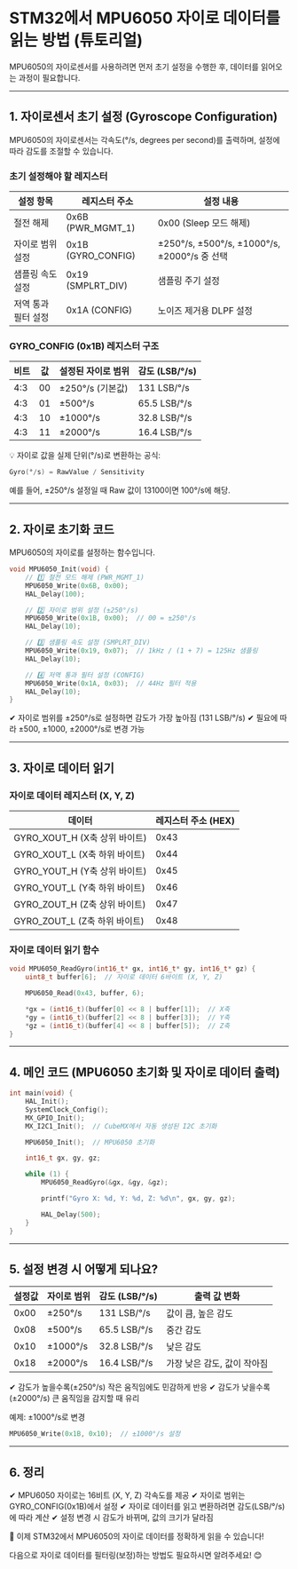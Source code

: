 # STM32에서 MPU6050 자이로 데이터를 읽는 방법 (튜토리얼)

MPU6050의 자이로센서를 사용하려면 먼저 초기 설정을 수행한 후, 데이터를 읽어오는 과정이 필요합니다.

---

## 1. 자이로센서 초기 설정 (Gyroscope Configuration)

MPU6050의 자이로센서는 각속도(°/s, degrees per second)를 출력하며, 설정에 따라 감도를 조절할 수 있습니다.

### 초기 설정해야 할 레지스터

| 설정 항목 | 레지스터 주소 | 설정 내용 |
|----------|-------------|----------|
| 절전 해제 | 0x6B (PWR_MGMT_1) | 0x00 (Sleep 모드 해제) |
| 자이로 범위 설정 | 0x1B (GYRO_CONFIG) | ±250°/s, ±500°/s, ±1000°/s, ±2000°/s 중 선택 |
| 샘플링 속도 설정 | 0x19 (SMPLRT_DIV) | 샘플링 주기 설정 |
| 저역 통과 필터 설정 | 0x1A (CONFIG) | 노이즈 제거용 DLPF 설정 |

### GYRO_CONFIG (0x1B) 레지스터 구조

| 비트 | 값 | 설정된 자이로 범위 | 감도 (LSB/°/s) |
|------|----|----------------|---------------|
| 4:3  | 00 | ±250°/s (기본값) | 131 LSB/°/s |
| 4:3  | 01 | ±500°/s | 65.5 LSB/°/s |
| 4:3  | 10 | ±1000°/s | 32.8 LSB/°/s |
| 4:3  | 11 | ±2000°/s | 16.4 LSB/°/s |

💡 자이로 값을 실제 단위(°/s)로 변환하는 공식:
```c
Gyro(°/s) = RawValue / Sensitivity
```

예를 들어, ±250°/s 설정일 때 Raw 값이 13100이면 100°/s에 해당.

---

## 2. 자이로 초기화 코드

MPU6050의 자이로를 설정하는 함수입니다.

```c
void MPU6050_Init(void) {
    // 1️⃣ 절전 모드 해제 (PWR_MGMT_1)
    MPU6050_Write(0x6B, 0x00);
    HAL_Delay(100);

    // 2️⃣ 자이로 범위 설정 (±250°/s)
    MPU6050_Write(0x1B, 0x00);  // 00 = ±250°/s
    HAL_Delay(10);

    // 3️⃣ 샘플링 속도 설정 (SMPLRT_DIV)
    MPU6050_Write(0x19, 0x07);  // 1kHz / (1 + 7) = 125Hz 샘플링
    HAL_Delay(10);

    // 4️⃣ 저역 통과 필터 설정 (CONFIG)
    MPU6050_Write(0x1A, 0x03);  // 44Hz 필터 적용
    HAL_Delay(10);
}
```

✔ 자이로 범위를 ±250°/s로 설정하면 감도가 가장 높아짐 (131 LSB/°/s)
✔ 필요에 따라 ±500, ±1000, ±2000°/s로 변경 가능

---

## 3. 자이로 데이터 읽기

### 자이로 데이터 레지스터 (X, Y, Z)

| 데이터 | 레지스터 주소 (HEX) |
|--------|------------------|
| GYRO_XOUT_H (X축 상위 바이트) | 0x43 |
| GYRO_XOUT_L (X축 하위 바이트) | 0x44 |
| GYRO_YOUT_H (Y축 상위 바이트) | 0x45 |
| GYRO_YOUT_L (Y축 하위 바이트) | 0x46 |
| GYRO_ZOUT_H (Z축 상위 바이트) | 0x47 |
| GYRO_ZOUT_L (Z축 하위 바이트) | 0x48 |

### 자이로 데이터 읽기 함수

```c
void MPU6050_ReadGyro(int16_t* gx, int16_t* gy, int16_t* gz) {
    uint8_t buffer[6];  // 자이로 데이터 6바이트 (X, Y, Z)

    MPU6050_Read(0x43, buffer, 6);

    *gx = (int16_t)(buffer[0] << 8 | buffer[1]);  // X축
    *gy = (int16_t)(buffer[2] << 8 | buffer[3]);  // Y축
    *gz = (int16_t)(buffer[4] << 8 | buffer[5]);  // Z축
}
```

---

## 4. 메인 코드 (MPU6050 초기화 및 자이로 데이터 출력)

```c
int main(void) {
    HAL_Init();
    SystemClock_Config();
    MX_GPIO_Init();
    MX_I2C1_Init();  // CubeMX에서 자동 생성된 I2C 초기화

    MPU6050_Init();  // MPU6050 초기화

    int16_t gx, gy, gz;

    while (1) {
        MPU6050_ReadGyro(&gx, &gy, &gz);

        printf("Gyro X: %d, Y: %d, Z: %d\n", gx, gy, gz);

        HAL_Delay(500);
    }
}
```

---

## 5. 설정 변경 시 어떻게 되나요?

| 설정값 | 자이로 범위 | 감도 (LSB/°/s) | 출력 값 변화 |
|--------|-----------|---------------|------------|
| 0x00   | ±250°/s  | 131 LSB/°/s   | 값이 큼, 높은 감도 |
| 0x08   | ±500°/s  | 65.5 LSB/°/s  | 중간 감도 |
| 0x10   | ±1000°/s | 32.8 LSB/°/s  | 낮은 감도 |
| 0x18   | ±2000°/s | 16.4 LSB/°/s  | 가장 낮은 감도, 값이 작아짐 |

✔ 감도가 높을수록(±250°/s) 작은 움직임에도 민감하게 반응
✔ 감도가 낮을수록(±2000°/s) 큰 움직임을 감지할 때 유리

예제: ±1000°/s로 변경
```c
MPU6050_Write(0x1B, 0x10);  // ±1000°/s 설정
```

---

## 6. 정리

✔ MPU6050 자이로는 16비트 (X, Y, Z) 각속도를 제공
✔ 자이로 범위는 GYRO_CONFIG(0x1B)에서 설정
✔ 자이로 데이터를 읽고 변환하려면 감도(LSB/°/s)에 따라 계산
✔ 설정 변경 시 감도가 바뀌며, 값의 크기가 달라짐

🚀 이제 STM32에서 MPU6050의 자이로 데이터를 정확하게 읽을 수 있습니다!

다음으로 자이로 데이터를 필터링(보정)하는 방법도 필요하시면 알려주세요! 😊

